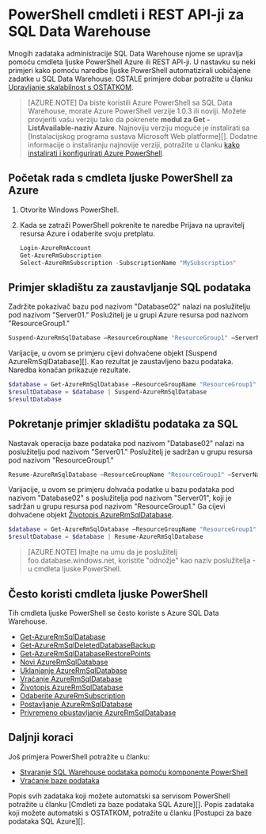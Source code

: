<properties
   pageTitle="PowerShell cmdleti za Azure SQL Data Warehouse"
   description="Pronađite gornji PowerShell cmdleti za Azure SQL Data Warehouse uključujući kako zaustaviti i nastaviti baze podataka."
   services="sql-data-warehouse"
   documentationCenter="NA"
   authors="sonyam"
   manager="barbkess"
   editor=""/>

<tags
   ms.service="sql-data-warehouse"
   ms.devlang="NA"
   ms.topic="article"
   ms.tgt_pltfrm="NA"
   ms.workload="data-services"
   ms.date="08/16/2016"
   ms.author="sonyama;barbkess;mausher"/>

# <a name="powershell-cmdlets-and-rest-apis-for-sql-data-warehouse"></a>PowerShell cmdleti i REST API-ji za SQL Data Warehouse

Mnogih zadataka administracije SQL Data Warehouse njome se upravlja pomoću cmdleta ljuske PowerShell Azure ili REST API-ji.  U nastavku su neki primjeri kako pomoću naredbe ljuske PowerShell automatizirali uobičajene zadatke u SQL Data Warehouse.  OSTALE primjere dobar potražite u članku [Upravljanje skalabilnost s OSTATKOM][].

> [AZURE.NOTE]  Da biste koristili Azure PowerShell sa SQL Data Warehouse, morate Azure PowerShell verzije 1.0.3 ili noviji.  Možete provjeriti vašu verziju tako da pokrenete **modul za Get - ListAvailable-naziv Azure**.  Najnoviju verziju moguće je instalirati sa [Instalacijskog programa sustava Microsoft Web platforme][].  Dodatne informacije o instaliranju najnovije verziji, potražite u članku [kako instalirati i konfigurirati Azure PowerShell][].

## <a name="get-started-with-azure-powershell-cmdlets"></a>Početak rada s cmdleta ljuske PowerShell za Azure

1. Otvorite Windows PowerShell. 
2. Kada se zatraži PowerShell pokrenite te naredbe Prijava na upravitelj resursa Azure i odaberite svoju pretplatu.

    ```PowerShell
    Login-AzureRmAccount
    Get-AzureRmSubscription
    Select-AzureRmSubscription -SubscriptionName "MySubscription"
    ```

## <a name="pause-sql-data-warehouse-example"></a>Primjer skladištu za zaustavljanje SQL podataka

Zadržite pokazivač bazu pod nazivom "Database02" nalazi na poslužitelju pod nazivom "Server01."  Poslužitelj je u grupi Azure resursa pod nazivom "ResourceGroup1." 

```Powershell
Suspend-AzureRmSqlDatabase –ResourceGroupName "ResourceGroup1" –ServerName "Server01" –DatabaseName "Database02"
```
Varijacije, u ovom se primjeru cijevi dohvaćene objekt [Suspend AzureRmSqlDatabase][].  Kao rezultat je zaustavljeno bazu podataka. Naredba konačan prikazuje rezultate.

```Powershell
$database = Get-AzureRmSqlDatabase –ResourceGroupName "ResourceGroup1" –ServerName "Server01" –DatabaseName "Database02"
$resultDatabase = $database | Suspend-AzureRmSqlDatabase
$resultDatabase
```

## <a name="start-sql-data-warehouse-example"></a>Pokretanje primjer skladištu podataka za SQL

Nastavak operacija baze podataka pod nazivom "Database02" nalazi na poslužitelju pod nazivom "Server01." Poslužitelj je sadržan u grupu resursa pod nazivom "ResourceGroup1."

```Powershell
Resume-AzureRmSqlDatabase –ResourceGroupName "ResourceGroup1" –ServerName "Server01" -DatabaseName "Database02"
```

Varijacije, u ovom se primjeru dohvaća podatke u bazu podataka pod nazivom "Database02" s poslužitelja pod nazivom "Server01", koji je sadržan u grupu resursa pod nazivom "ResourceGroup1." Ga cijevi dohvaćene objekt [Životopis AzureRmSqlDatabase][].

```Powershell
$database = Get-AzureRmSqlDatabase –ResourceGroupName "ResourceGroup1" –ServerName "Server01" –DatabaseName "Database02"
$resultDatabase = $database | Resume-AzureRmSqlDatabase
```

> [AZURE.NOTE] Imajte na umu da je poslužitelj foo.database.windows.net, koristite "odnožje" kao naziv poslužitelja - u cmdleta ljuske PowerShell.

## <a name="frequently-used-powershell-cmdlets"></a>Često koristi cmdleta ljuske PowerShell

Tih cmdleta ljuske PowerShell se često koriste s Azure SQL Data Warehouse.

- [Get-AzureRmSqlDatabase][]
- [Get-AzureRmSqlDeletedDatabaseBackup][]
- [Get-AzureRmSqlDatabaseRestorePoints][]
- [Novi AzureRmSqlDatabase][]
- [Uklanjanje AzureRmSqlDatabase][]
- [Vraćanje AzureRmSqlDatabase][] 
- [Životopis AzureRmSqlDatabase][]
- [Odaberite AzureRmSubscription][]
- [Postavljanje AzureRmSqlDatabase][]
- [Privremeno obustavljanje AzureRmSqlDatabase][]

## <a name="next-steps"></a>Daljnji koraci
Još primjera PowerShell potražite u članku:

- [Stvaranje SQL Warehouse podataka pomoću komponente PowerShell][]
- [Vraćanje baze podataka][]

Popis svih zadataka koji možete automatski sa servisom PowerShell potražite u članku [Cmdleti za baze podataka SQL Azure][].  Popis zadataka koji možete automatski s OSTATKOM, potražite u članku [Postupci za baze podataka SQL Azure][].

<!--Image references-->

<!--Article references-->
[Kako instalirati i konfigurirati Azure PowerShell]: ./powershell-install-configure.md
[Stvaranje SQL Warehouse podataka pomoću komponente PowerShell]: ./sql-data-warehouse-get-started-provision-powershell.md
[Vraćanje baze podataka]: ./sql-data-warehouse-restore-database-powershell.md
[Upravljanje skalabilnost s OSTATKOM]: ./sql-data-warehouse-manage-compute-rest-api.md

<!--MSDN references-->
[Cmdleti za baze podataka Azure SQL]: https://msdn.microsoft.com/library/mt574084.aspx
[Postupci za baze podataka Azure SQL]: https://msdn.microsoft.com/library/azure/dn505719.aspx
[Get-AzureRmSqlDatabase]: https://msdn.microsoft.com/library/mt603648.aspx
[Get-AzureRmSqlDeletedDatabaseBackup]: https://msdn.microsoft.com/library/mt693387.aspx
[Get-AzureRmSqlDatabaseRestorePoints]: https://msdn.microsoft.com/library/mt603642.aspx
[Novi AzureRmSqlDatabase]: https://msdn.microsoft.com/library/mt619339.aspx
[Uklanjanje AzureRmSqlDatabase]: https://msdn.microsoft.com/library/mt619368.aspx
[Vraćanje AzureRmSqlDatabase]: https://msdn.microsoft.com/library/mt693390.aspx
[Životopis AzureRmSqlDatabase]: https://msdn.microsoft.com/library/mt619347.aspx
<!-- It appears that Select-AzureRmSubscription isn't documented, so this points to Select-AzureSubscription -->
[Odaberite AzureRmSubscription]: https://msdn.microsoft.com/library/dn722499.aspx
[Postavljanje AzureRmSqlDatabase]: https://msdn.microsoft.com/library/mt619433.aspx
[Privremeno obustavljanje AzureRmSqlDatabase]: https://msdn.microsoft.com/library/mt619337.aspx

<!--Other Web references-->
[Instalacijski program platformu Microsoft Web]: https://aka.ms/webpi-azps

